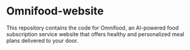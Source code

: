 # Omnifood-website
This repository contains the code for Omnifood, an AI-powered food subscription service website that offers healthy and personalized meal plans delivered to your door.
